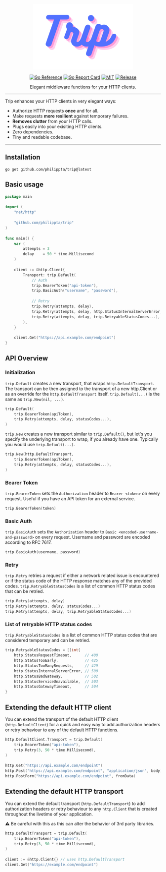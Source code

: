 <div align="center">

![Trip](https://github.com/philippta/trip/blob/assets/trip.png?raw=true)

[![Go Reference](https://pkg.go.dev/badge/github.com/philippta/trip.svg)](https://pkg.go.dev/github.com/philippta/trip) [![Go Report Card](https://goreportcard.com/badge/github.com/philippta/trip)](https://goreportcard.com/report/github.com/philippta/trip) [![MIT](https://img.shields.io/github/license/philippta/trip?style=flat)](https://github.com/philippta/trip/blob/master/LICENSE) [![Release](https://img.shields.io/github/release/philippta/trip.svg)](https://github.com/philippta/trip/releases)

Elegant middleware functions for your HTTP clients.
</div>

---

Trip enhances your HTTP clients in very elegant ways:
- Authorize HTTP requests **once** and for all.
- Make requests **more resilient** against temporary failures.
- **Removes clutter** from your HTTP calls.
- Plugs easily into your exisiting HTTP clients.
- Zero dependencies.
- Tiny and readable codebase.

---

## Installation

```
go get github.com/philippta/trip@latest
```

## Basic usage

```go
package main

import (
    "net/http"

    "github.com/philippta/trip"
)

func main() {
    var (
        attempts = 3
        delay    = 50 * time.Millisecond
    )

    client := &http.Client{
        Transport: trip.Default(
            // Auth
            trip.BearerToken("api-token"),
            trip.BasicAuth("username", "password"),

            // Retry
            trip.Retry(attempts, delay),
            trip.Retry(attempts, delay, http.StatusInternalServerError, http.StatusBadGateway),
            trip.Retry(attempts, delay, trip.RetryableStatusCodes...),
        ),
    }

    client.Get("https://api.example.com/endpoint")
}
```

## API Overview

### Initialization

`trip.Default` creates a new transport, that wraps `http.DefaultTransport`. The transport can be then assigned to the transport of a new http.Client or as an override for the `http.DefaultTransport` itself. `trip.Default(...)` is the same as `trip.New(nil, ...)`.
```go
trip.Default(
    trip.BearerToken(apiToken),
    trip.Retry(attempts, delay, statusCodes...),
)
```

`trip.New` creates a new transport similar to `trip.Default()`, but let's you specify the underlying transport to wrap, if you already have one. Typically you would use `trip.Default(...)`.

```go
trip.New(http.DefaultTransport,
    trip.BearerToken(apiToken),
    trip.Retry(attempts, delay, statusCodes...),
)
```

### Bearer Token

`trip.BearerToken` sets the `Authorization` header to `Bearer <token>` on every request. Useful if you have an API token for an external service.

```go
trip.BearerToken(token)
```

### Basic Auth

`trip.BasicAuth` sets the `Authorization` header to `Basic <encoded-username-and-password>` on every request. Username and password are encoded according to RFC 7617.

```go
trip.BasicAuth(username, password)
```

### Retry

`trip.Retry` retries a request if either a network related issue is encountered or if the status code of the HTTP response matches any of the provided codes. `trip.RetryableStatusCodes` is a list of common HTTP status codes that can be retried.

```go
trip.Retry(attempts, delay)
trip.Retry(attempts, delay, statusCodes...)
trip.Retry(attempts, delay, trip.RetryableStatusCodes...)
```

### List of retryable HTTP status codes

`trip.RetryableStatusCodes` is a list of common HTTP status codes that are considered temporary and can be retried.

```go
trip.RetryableStatusCodes = []int{
	http.StatusRequestTimeout,      // 408
	http.StatusTooEarly,            // 425
	http.StatusTooManyRequests,     // 429
	http.StatusInternalServerError, // 500
	http.StatusBadGateway,          // 502
	http.StatusServiceUnavailable,  // 503
	http.StatusGatewayTimeout,      // 504
}
```

## Extending the default HTTP client

You can extend the transport of the default HTTP client (`http.DefaultClient`) for a quick and easy way to add authorization headers or retry behaviour to any of the default HTTP functions.

```go
http.DefaultClient.Transport = trip.Default(
    trip.BearerToken("api-token"),
    trip.Retry(3, 50 * time.Millisecond),
)

http.Get("https://api.example.com/endpoint")
http.Post("https://api.example.com/endpoint", "application/json", body)
http.PostForm("https://api.example.com/endpoint", fromData)
```


## Extending the default HTTP transport

You can extend the default transport (`http.DefaultTransport`) to add authorization headers or retry behaviour to any `http.Client` that is created throughout the livetime of your application.

⚠️ Be careful with this as this can alter the behavior of 3rd party libraries.

```go
http.DefaultTransport = trip.Default(
    trip.BearerToken("api-token"),
    trip.Retry(3, 50 * time.Millisecond),
)

client := &http.Client{} // uses http.DefaultTransport
client.Get("https://example.com/endpoint")
```
